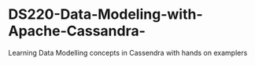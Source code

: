 # DS220-Data-Modeling-with-Apache-Cassandra-
Learning Data Modelling concepts in Cassendra with hands on examplers
